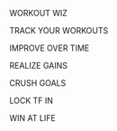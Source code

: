 WORKOUT WIZ

TRACK YOUR WORKOUTS

IMPROVE OVER TIME

REALIZE GAINS

CRUSH GOALS

LOCK TF IN

WIN AT LIFE
